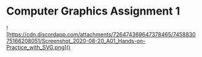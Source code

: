 # Computer Graphics Assignment 1

![https://cdn.discordapp.com/attachments/726474369647378465/745883075166208051/Screenshot_2020-08-20_A01_Hands-on-Practice_with_SVG.png]()
